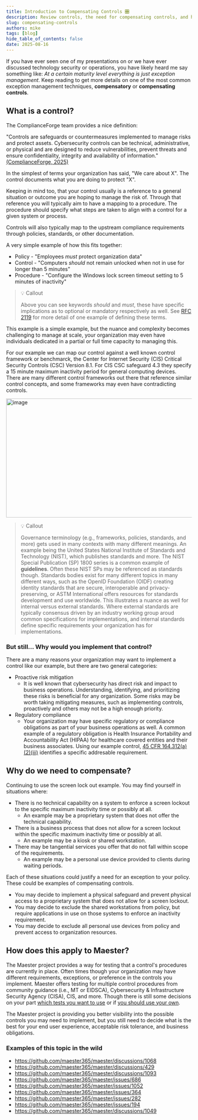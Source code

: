 ```yaml
---
title: Introduction to Compensating Controls 🎛️
description: Review controls, the need for compensating controls, and how the concepts apply to Maester
slug: compensating-controls
authors: mike
tags: [blog]
hide_table_of_contents: false
date: 2025-08-16
---
```


If you have ever seen one of my presentations on or we have ever discussed technology security or operations, you have likely heard me say something like: _At a certain maturity level everything is just exception management_. Keep reading to get more details on one of the most common exception management techniques, **compensatory** or **compensating controls**.

<!-- truncate -->

## What is a control?

The ComplianceForge team provides a nice definition:

"Controls are safeguards or countermeasures implemented to manage risks and protect assets. Cybersecurity controls can be technical, administrative, or physical and are designed to reduce vulnerabilities, prevent threats and ensure confidentiality, integrity and availability of information." [(ComplianceForge, 2025)](https://complianceforge.com/what-are-controls/)

In the simplest of terms your organization has said, "We care about X". The control documents what you are doing to protect "X".

Keeping in mind too, that your control usually is a reference to a general situation or outcome you are hoping to manage the risk of. Through that reference you will typically aim to have a mapping to a procedure. The procedure should specify what steps are taken to align with a control for a given system or process.

Controls will also typically map to the upstream compliance requirements through policies, standards, or other documentation.

A very simple example of how this fits together:

* Policy - "Employees *must* protect organization data"
* Control - "Computers *should* not remain unlocked when not in use for longer than 5 minutes"
* Procedure - "Configure the Windows lock screen timeout setting to 5 minutes of inactivity"

> 💡 Callout
>
> Above you can see keywords *should* and *must*, these have specific implications as to optional or mandatory respectively as well. See [RFC 2119](https://datatracker.ietf.org/doc/html/rfc2119) for more detail of one example of defining these terms.

This example is a simple example, but the nuance and complexity becomes challenging to manage at scale, your organization may even have individuals dedicated in a partial or full time capacity to managing this.

For our example we can map our control against a well known control framework or benchmarck, the Center for Internet Security (CIS) Critical Security Controls (CSC) Version 8.1. For CIS CSC safeguard 4.3 they specify a 15 minute maximum inactivity period for general computing devices. There are many different control frameworks out there that reference similar control concepts, and some frameworks may even have contradicting controls.

[<img width="825" height="323" alt="image" src="https://gist.github.com/user-attachments/assets/bed14a14-ebbe-44e4-86c1-870db49b0381" />](https://www.linkedin.com/posts/nathanmcnulty_while-im-on-the-topic-of-cis-benchmarks-activity-7357543171045642240-wrNm/)

> 💡 Callout
>
> Governance terminology (e.g., frameworks, policies, standards, and more) gets used in many contexts with many different meanings. An example being the United States National Institute of Standards and Technology (NIST), which publishes standards and more. The NIST Special Publication (SP) 1800 series is a common example of **guidelines**. Often these NIST SPs may be referenced as standards though. Standards bodies exist for many different topics in many different ways, such as the OpenID Foundation (OIDF) creating identity standards that are secure, interoperable and privacy-preserving, or ASTM International offers resources for standards development and use worldwide. This illustrates a nuance as well for internal versus external standards. Where external standards are typically consensus driven by an industry working group aroud common specifications for implementations, and internal standards define specific requirements your organization has for implementations.

### But still... Why would you implement that control?

There are a many reasons your organization may want to implement a control like our example, but there are two general categories:

* Proactive risk mitigation
  * It is well known that cybersecurity has direct risk and impact to business operations. Understanding, identifying, and prioritizing these risks is beneficial for any organization. Some risks may be worth taking mitigating measures, such as implementing controls, proactively and others may not be a high enough priority.
* Regulatory compliance
  * Your organization may have specific regulatory or compliance obligations as part of your business operations as well. A common example of a regulatory obligation is Health Insurance Portability and Accountability Act (HIPAA) for healthcare covered entities and their business associates. Using our example control, [45 CFR 164.312(a)(2)(iii)](https://www.ecfr.gov/current/title-45/part-164/subpart-C#p-164.312(a)(2)(iii)) identifies a specific addresable requirement.

## Why do we need to compensate?

Continuing to use the screen lock out example. You may find yourself in situations where:

* There is no technical capability on a system to enforce a screen lockout to the specific maximum inactivity time or possibly at all.
  * An example may be a proprietary system that does not offer the technical capability.
* There is a business process that does not allow for a screen lockout within the specific maximum inactivity time or possibly at all.
  * An example may be a kiosk or shared workstation.
* There may be tangential services you offer that do not fall within scope of the requirements.
  * An example may be a personal use device provided to clients during waiting periods.

Each of these situations could justify a need for an exception to your policy. These could be examples of compensating controls.

* You may decide to implement a physical safeguard and prevent physical access to a proprietary system that does not allow for a screen lockout.
* You may decide to exclude the shared workstations from policy, but require applications in use on those systems to enforce an inactivity requirement.
* You may decide to exclude all personal use devices from policy and prevent access to organization resources.

## How does this apply to Maester?

The Maester project provides a way for testing that a control's procedures are currently in place. Often times though your organization may have different requirements, exceptions, or preference in the controls you implement. Maester offers testing for multiple control procedures from community guidance (i.e., MT or EIDSCA), Cybersecurity & Infrastructure Security Agency (CISA), CIS, and more. Though there is still some decisions on your part [which tests you want to use](https://maester.dev/docs/commands/Invoke-Maester#-excludetag) or if [you should use your own](https://maester.dev/docs/writing-tests/).

The Maester project is providing you better visibility into the possible controls you may need to implement, but you still need to decide what is the best for your end user experience, acceptable risk tolerance, and business obligations.

### Examples of this topic in the wild

* https://github.com/maester365/maester/discussions/1068
* https://github.com/maester365/maester/discussions/429
* https://github.com/maester365/maester/discussions/1093
* https://github.com/maester365/maester/issues/686
* https://github.com/maester365/maester/issues/1052
* https://github.com/maester365/maester/issues/364
* https://github.com/maester365/maester/issues/282
* https://github.com/maester365/maester/issues/194
* https://github.com/maester365/maester/discussions/1049
